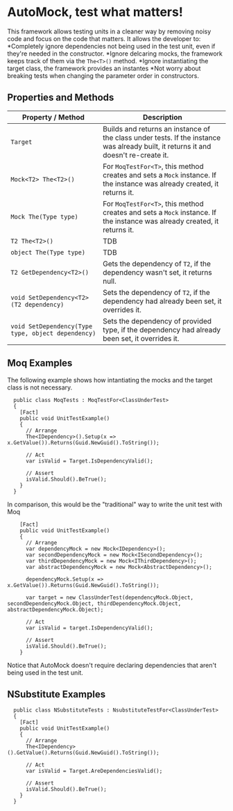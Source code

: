 # AutoMock, test what matters!
This framework allows testing units in a cleaner way by removing noisy code and focus on the code that matters. It allows the developer to:
*Completely ignore dependencies not being used in the test unit, even if they're needed in the constructor.
*Ignore delcaring mocks, the framework keeps track of them via the `The<T>()` method.
*Ignore instantiating the target class, the framework provides an instantes
*Not worry about breaking tests when changing the parameter order in constructors.


## Properties and Methods
| Property / Method        | Description           |
| ------------- |-------------|
| `Target`      | Builds and returns an instance of the class under tests. If the instance was already built, it returns it and doesn't re-create it. |
| `Mock<T2> The<T2>()` | For `MoqTestFor<T>`, this method creates and sets a `Mock` instance. If the instance was already created, it returns it.|
| `Mock The(Type type)` | For `MoqTestFor<T>`, this method creates and sets a `Mock` instance. If the instance was already created, it returns it.      |
| `T2 The<T2>()` | TDB      |
| `object The(Type type)` | TDB      |
| `T2 GetDependency<T2>()` | Gets the dependency of `T2`, if the dependency wasn't set, it returns null.|
| `void SetDependency<T2>(T2 dependency)` | Sets the dependency of `T2`, if the dependency had already been set, it overrides it.      |
| `void SetDependency(Type type, object dependency)` | Sets the dependency of provided type, if the dependency had already been set, it overrides it.      |

## Moq Examples
The following example shows how intantiating the mocks and the target class is not necessary.
```
  public class MoqTests : MoqTestFor<ClassUnderTest>
  {
    [Fact]
    public void UnitTestExample()
    {
      // Arrange
      The<IDependency>().Setup(x => x.GetValue()).Returns(Guid.NewGuid().ToString());

      // Act
      var isValid = Target.IsDependencyValid();

      // Assert
      isValid.Should().BeTrue();
    }
  }
```

In comparison, this would be the "traditional" way to write the unit test with Moq

```
    [Fact]
    public void UnitTestExample()
    {
      // Arrange
      var dependencyMock = new Mock<IDependency>();
      var secondDependencyMock = new Mock<ISecondDependency>();
      var thirdDependencyMock = new Mock<IThirdDependency>();
      var abstractDependencyMock = new Mock<AbstractDependency>();

      dependencyMock.Setup(x => x.GetValue()).Returns(Guid.NewGuid().ToString());
	  
      var target = new ClassUnderTest(dependencyMock.Object, secondDependencyMock.Object, thirdDependencyMock.Object, abstractDependencyMock.Object);

      // Act
      var isValid = target.IsDependencyValid();

      // Assert
      isValid.Should().BeTrue();
    }
```

Notice that AutoMock doesn't require declaring dependencies that aren't being used in the test unit.

## NSubstitute Examples
```
  public class NSubstituteTests : NsubstituteTestFor<ClassUnderTest>
  {
    [Fact]
    public void UnitTestExample()
    {
      // Arrange
      The<IDependency>().GetValue().Returns(Guid.NewGuid().ToString());

      // Act
      var isValid = Target.AreDependenciesValid();

      // Assert
      isValid.Should().BeTrue();
    }
  }
```